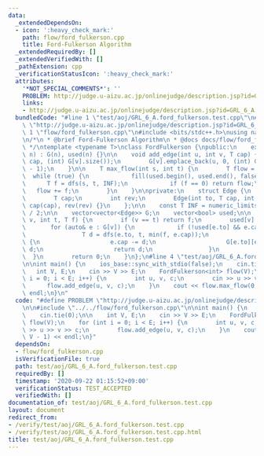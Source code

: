 ```yaml
---
data:
  _extendedDependsOn:
  - icon: ':heavy_check_mark:'
    path: flow/ford_fulkerson.cpp
    title: Ford-Fulkerson Algorithm
  _extendedRequiredBy: []
  _extendedVerifiedWith: []
  _pathExtension: cpp
  _verificationStatusIcon: ':heavy_check_mark:'
  attributes:
    '*NOT_SPECIAL_COMMENTS*': ''
    PROBLEM: http://judge.u-aizu.ac.jp/onlinejudge/description.jsp?id=GRL_6_A
    links:
    - http://judge.u-aizu.ac.jp/onlinejudge/description.jsp?id=GRL_6_A
  bundledCode: "#line 1 \"test/aoj/GRL_6_A.ford_fulkerson.test.cpp\"\n#define PROBLEM\
    \ \"http://judge.u-aizu.ac.jp/onlinejudge/description.jsp?id=GRL_6_A\"\n\n#line\
    \ 1 \"flow/ford_fulkerson.cpp\"\n#include <bits/stdc++.h>\nusing namespace std;\n\
    \n/*\n * @brief Ford-Fulkerson Algorithm\n * @docs docs/flow/ford_fulkerson.md\n\
    \ */\ntemplate <typename T>\nclass FordFulkerson {\npublic:\n    explicit FordFulkerson(int\
    \ n) : G(n), used(n) {}\n\n    void add_edge(int u, int v, T cap) {\n        G[u].emplace_back(v,\
    \ cap, (int) G[v].size());\n        G[v].emplace_back(u, 0, (int) G[u].size()\
    \ - 1);\n    }\n\n    T max_flow(int s, int t) {\n        T flow = 0;\n      \
    \  while (true) {\n            fill(used.begin(), used.end(), false);\n      \
    \      T f = dfs(s, t, INF);\n            if (f == 0) return flow;\n         \
    \   flow += f;\n        }\n    }\n\nprivate:\n    struct Edge {\n        int to;\n\
    \        T cap;\n        int rev;\n        Edge(int to, T cap, int rev) : to(to),\
    \ cap(cap), rev(rev) {}\n    };\n\n    const T INF = numeric_limits<T>::max()\
    \ / 2;\n\n    vector<vector<Edge>> G;\n    vector<bool> used;\n\n    T dfs(int\
    \ v, int t, T f) {\n        if (v == t) return f;\n        used[v] = true;\n \
    \       for (auto& e : G[v]) {\n            if (!used[e.to] && e.cap > 0) {\n\
    \                T d = dfs(e.to, t, min(f, e.cap));\n                if (d > 0)\
    \ {\n                    e.cap -= d;\n                    G[e.to][e.rev].cap +=\
    \ d;\n                    return d;\n                }\n            }\n      \
    \  }\n        return 0;\n    }\n};\n#line 4 \"test/aoj/GRL_6_A.ford_fulkerson.test.cpp\"\
    \n\nint main() {\n    ios_base::sync_with_stdio(false);\n    cin.tie(0);\n\n \
    \   int V, E;\n    cin >> V >> E;\n    FordFulkerson<int> flow(V);\n    for (int\
    \ i = 0; i < E; i++) {\n        int u, v, c;\n        cin >> u >> v >> c;\n  \
    \      flow.add_edge(u, v, c);\n    }\n    cout << flow.max_flow(0, V - 1) <<\
    \ endl;\n}\n"
  code: "#define PROBLEM \"http://judge.u-aizu.ac.jp/onlinejudge/description.jsp?id=GRL_6_A\"\
    \n\n#include \"../../flow/ford_fulkerson.cpp\"\n\nint main() {\n    ios_base::sync_with_stdio(false);\n\
    \    cin.tie(0);\n\n    int V, E;\n    cin >> V >> E;\n    FordFulkerson<int>\
    \ flow(V);\n    for (int i = 0; i < E; i++) {\n        int u, v, c;\n        cin\
    \ >> u >> v >> c;\n        flow.add_edge(u, v, c);\n    }\n    cout << flow.max_flow(0,\
    \ V - 1) << endl;\n}"
  dependsOn:
  - flow/ford_fulkerson.cpp
  isVerificationFile: true
  path: test/aoj/GRL_6_A.ford_fulkerson.test.cpp
  requiredBy: []
  timestamp: '2020-09-22 01:15:52+09:00'
  verificationStatus: TEST_ACCEPTED
  verifiedWith: []
documentation_of: test/aoj/GRL_6_A.ford_fulkerson.test.cpp
layout: document
redirect_from:
- /verify/test/aoj/GRL_6_A.ford_fulkerson.test.cpp
- /verify/test/aoj/GRL_6_A.ford_fulkerson.test.cpp.html
title: test/aoj/GRL_6_A.ford_fulkerson.test.cpp
---
```

